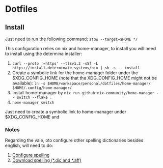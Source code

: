 # Dotfiles

## Install

Just need to run the following command: `stow --target=$HOME */`

This configuration relies on nix and home-manager, to install you will need to install using the determina installer: 

1. `curl --proto '=https' --tlsv1.2 -sSf -L https://install.determinate.systems/nix | sh -s -- install`
1. Create a symbolic link for the home-manager folder under the
   $XDG_CONFIG_HOME (note that the XDG_CONFIG_HOME might not be available):
    `ln -s $HOME/workspace/personal/dotfiles/home-manager/ $HOME/.config/home-manager/`
1. Install home-manager by `nix run github:nix-community/home-manager -- switch --flake .`
1. `home-manager switch`

Just need to create a symbolic link to home-manager under $XDG_CONFIG_HOME and

### Notes

Regarding the vale, oto configure other spelling dictionaries besides english, will need to do:

1. [Configure spelling](https://vale.sh/docs/topics/styles/#spelling) 
1. [Download spelling (*.dic and *.aff)](https://github.com/wooorm/dictionaries/tree/main/dictionaries) 
